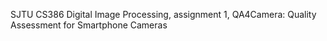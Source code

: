 SJTU CS386 Digital Image Processing, assignment 1,  QA4Camera: Quality Assessment for Smartphone Cameras  